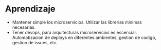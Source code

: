 # Aprendizaje

- Mantener simple los microservicios. Utilizar las librerias minimas necesarias.
- Tener devops, para arquitecturas microservicios es escencial. Automatizacion de deploys en diferentes ambientes, gestion de codigo, gestion de issues, etc.

